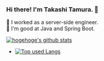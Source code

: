### Hi there! I'm Takashi Tamura. 👋

🔭 I worked as a server-side engineer.  
🌱 I'm good at Java and Spring Boot.



<!-- リポジトリステータス -->
 [![hogehoge's github stats](https://github-readme-stats.vercel.app/api?username=tamuten&hide=contribs&count_private=true&show_icons=true&theme=tokyonight)](https://github.com/tamuten/)
- [![Top used Langs](https://github-readme-stats.vercel.app/api/top-langs/?username=tamuten&layout=compact&theme=tokyonight)](https://github.com/tamuten/)


<!--
**tamuten/tamuten** is a ✨ _special_ ✨ repository because its `README.md` (this file) appears on your GitHub profile.

Here are some ideas to get you started:

- 🔭 I’m currently working on ...
- 🌱 I’m currently learning ...
- 👯 I’m looking to collaborate on ...
- 🤔 I’m looking for help with ...
- 💬 Ask me about ...
- 📫 How to reach me: ...
- 😄 Pronouns: ...
- ⚡ Fun fact: ...
-->
